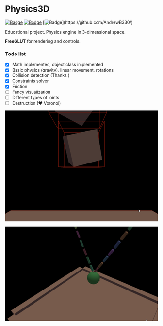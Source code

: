 ﻿# Physics3D

[![Badge](https://img.shields.io/badge/C++17-birghtgreen.svg)](https://github.com/AndrewB330/)
[![Badge](https://img.shields.io/badge/FreeGLUT-blue.svg)](https://github.com/AndrewB330/)
[![Badge](https://europe-west6-xlocc-badge.cloudfunctions.net/XLOCC/AndrewB330/Physics3D?k=6&ifiles=freeglut/*)](https://github.com/AndrewB330/)

Educational project. Physics engine in 3-dimensional space.

**FreeGLUT** for rendering and controls.

### Todo list
- [x] Math implemented, object class implemented
- [x] Basic physics (gravity), linear movement, rotations
- [x] Collision detection (Thanks )
- [x] Constraints solver
- [x] Friction
- [ ] Fancy visualization
- [ ] Different types of joints
- [ ] Destruction (♥ Voronoi)

![Initial](/images/demo_0.gif?raw=true)

![Initial](/images/chain_0.gif?raw=true)
